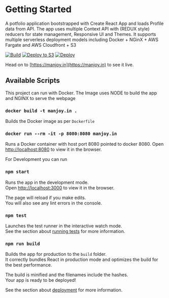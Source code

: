 # Getting Started

A potfolio application bootstrapped with Create React App and loads Profile data from API. The app uses multiple Context API with (REDUX style) reducers for state management, Responsive UI and Themes. It supports multiple serverless deployment models including Docker + NGinX + AWS Fargate and AWS Cloudfront + S3

[![Build](https://github.com/manjoybera/manjoy.in/actions/workflows/build-with-every-commit.yml/badge.svg)](https://github.com/manjoybera/manjoy.in/actions/workflows/build-with-every-commit.yml) [![Deploy to S3](https://github.com/manjoybera/manjoy.in/actions/workflows/deploy-aws-s3.yml/badge.svg)](https://github.com/manjoybera/manjoy.in/actions/workflows/deploy-aws-s3.yml) [![Deploy](https://github.com/manjoybera/manjoy.in/actions/workflows/deploy-aws-fargate.yml/badge.svg)](https://github.com/manjoybera/manjoy.in/actions/workflows/deploy-aws-fargate.yml)

Head on to [https://manjoy.in](https://manjoy.in) to see it live.

## Available Scripts
This project can run with Docker. The Image uses NODE to build the app and NGINX to serve the webpage

### `docker build -t manjoy.in .`

Builds the Docker image as per `Dockerfile`

### `docker run --rm -it -p 8080:8080 manjoy.in`

Runs a Docker container with host port 8080 pointed to docker 8080.
Open [http://localhost:8080](http://localhost:8080) to view it in the browser.


For Development you can run

### `npm start`

Runs the app in the development mode.\
Open [http://localhost:3000](http://localhost:3000) to view it in the browser.

The page will reload if you make edits.\
You will also see any lint errors in the console.

### `npm test`

Launches the test runner in the interactive watch mode.\
See the section about [running tests](https://facebook.github.io/create-react-app/docs/running-tests) for more information.

### `npm run build`

Builds the app for production to the `build` folder.\
It correctly bundles React in production mode and optimizes the build for the best performance.

The build is minified and the filenames include the hashes.\
Your app is ready to be deployed!

See the section about [deployment](https://facebook.github.io/create-react-app/docs/deployment) for more information.
